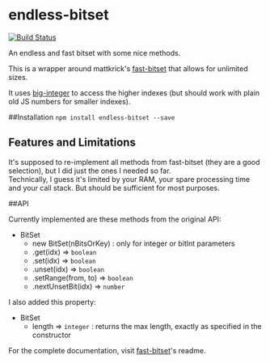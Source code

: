 # endless-bitset

[![Build Status](https://travis-ci.org/luanpotter/endless-bitset.svg?branch=master)](https://travis-ci.org/luanpotter/endless-bitset)

An endless and fast bitset with some nice methods.  

This is a wrapper around mattkrick's [fast-bitset](https://github.com/mattkrick/fast-bitset) that allows for unlimited sizes.  

It uses [big-integer](https://github.com/peterolson/BigInteger.js) to access the higher indexes (but should work with plain old JS numbers for smaller indexes).  

##Installation
 `npm install endless-bitset --save`

## Features and Limitations

It's supposed to re-implement all methods from fast-bitset (they are a good selection), but I did just the ones I needed so far.  
Technically, I guess it's limited by your RAM, your spare processing time and your call stack. But should be sufficient for most purposes.  

##API

Currently implemented are these methods from the original API:

* BitSet
  * new BitSet(nBitsOrKey) : only for integer or bitInt parameters
  * .get(idx) ⇒ <code>boolean</code>
  * .set(idx) ⇒ <code>boolean</code>
  * .unset(idx) ⇒ <code>boolean</code>
  * .setRange(from, to) ⇒ <code>boolean</code>
  * .nextUnsetBit(idx) ⇒ <code>number</code>

I also added this property:

* BitSet
  * length ⇒ <code>integer</code> : returns the max length, exactly as specified in the constructor

For the complete documentation, visit [fast-bitset](https://github.com/mattkrick/fast-bitset)'s readme.